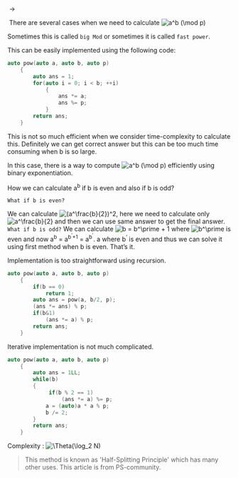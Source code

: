 ​    ->

​        There are several cases when we need to calculate ![a^b (\mod p) ](https://render.githubusercontent.com/render/math?math=a%5Eb%20(%5Cmod%20p)%20)

 Sometimes this is called `big Mod` or sometimes it is called `fast power`. 

This can be easily implemented using the following code:

```c++
auto pow(auto a, auto b, auto p)
    { 
        auto ans = 1; 
        for(auto i = 0; i < b; ++i) 
            { 
                ans *= a;
                ans %= p; 
            } 
        return ans; 
    }
```

This is not so much efficient when we consider time-complexity to calculate this. Definitely we can get correct answer but this can be too much time consuming when b is so large.

In this case, there is a way to compute  ![a^b (\mod p) ](https://render.githubusercontent.com/render/math?math=a%5Eb%20(%5Cmod%20p)%20) efficiently using binary exponentiation.

How we can calculate a<sup>b</sup> if b is even and also if b is odd?

`What if b is even?`

We can calculate ![(a^\frac{b}{2})^2](https://render.githubusercontent.com/render/math?math=(a%5E%5Cfrac%7Bb%7D%7B2%7D)%5E2), here we need to calculate only ![a^\frac{b}{2}](https://render.githubusercontent.com/render/math?math=a%5E%5Cfrac%7Bb%7D%7B2%7D) and then we can use same answer to get the final answer.
        `What if b is odd?`
    We can calculate ![b = b^\prime + 1](https://render.githubusercontent.com/render/math?math=b%20%3D%20b%5E%5Cprime%20%2B%201) where ![b^\prime](https://render.githubusercontent.com/render/math?math=b%5E%5Cprime) is even and now  a<sup>b</sup> = a<sup>b<sup>‘</sup>+1</sup> = a<sup>b<sup>‘</sup></sup>. a where b<sup>‘</sup> is even and thus we can solve it using first 
    method when b is even. That’s it.

Implementation is too straightforward using recursion.

```c++
auto pow(auto a, auto b, auto p)
    { 
        if(b == 0) 
            return 1; 
        auto ans = pow(a, b/2, p); 
        (ans *= ans) % p; 
        if(b&1) 
            (ans *= a) % p; 
        return ans; 
    }
```

Iterative implementation is not much complicated.

```c++
auto pow(auto a, auto b, auto p)
    {
        auto ans = 1LL; 
        while(b) 
        {
             if(b % 2 == 1)
                 (ans *= a) %= p; 
            a = (auto)a * a % p;
            b /= 2; 
        } 
        return ans; 
    }
```

Complexity : ![\Theta(\log_2 N)](https://render.githubusercontent.com/render/math?math=%5CTheta(%5Clog_2%20N)) 

> This method is known  as 'Half-Splitting Principle' which has many other uses.
>     This article is from PS-community.
